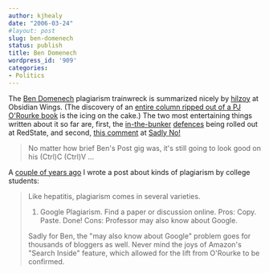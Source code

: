 ```yaml
---
author: kjhealy
date: "2006-03-24"
#layout: post
slug: ben-domenech
status: publish
title: Ben Domenech
wordpress_id: '909'
categories:
- Politics
---
```


The [Ben Domenech](http://blog.washingtonpost.com/redamerica/) plagiarism trainwreck is summarized nicely by [hilzoy](http://obsidianwings.blogs.com/obsidian_wings/2006/03/plagiarism.html) at Obsidian Wings. (The discovery of an [entire column ripped out of a PJ O'Rourke book](http://yourlogohere.blogspot.com/2006/03/nail-meet-coffin.html) is the icing on the cake.) The two most entertaining things written about it so far are, first, the [in-the-bunker](http://redstate.org/print/2006/3/23/22434/5436) [defences](http://redstate.org/story/2006/3/24/03958/4019) being rolled out at RedState, and second, [this comment](http://www.sadlyno.com/archives/002481.html#comment-130231) at [Sadly No!](http://www.sadlyno.com/archives/002481.html)

> No matter how brief Ben's Post gig was, it's still going to look good on his (Ctrl)C (Ctrl)V …

A [couple of years ago](http://www.kieranhealy.org/blog/archives/2003/05/08/copycats) I wrote a post about kinds of plagiarism by college students:

> Like hepatitis, plagiarism comes in several varieties.
>
> 1.  Google Plagiarism. Find a paper or discussion online. Pros: Copy. Paste. Done! Cons: Professor may also know about Google.
>
> Sadly for Ben, the "may also know about Google" problem goes for thousands of bloggers as well. Never mind the joys of Amazon's "Search Inside" feature, which allowed for the lift from O'Rourke to be confirmed.
